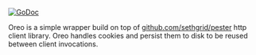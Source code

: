 [![GoDoc](https://godoc.org/github.com/coryb/oreo?status.png)](https://godoc.org/github.com/coryb/oreo)

Oreo is a simple wrapper build on top of [github.com/sethgrid/pester](http://github.com/sethgrid/pester) http client library.  Oreo handles cookies and persist them to disk to be reused between client invocations.